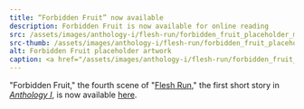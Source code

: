 ```yaml
---
title: “Forbidden Fruit” now available
description: Forbidden Fruit is now available for online reading
src: /assets/images/anthology-i/flesh-run/forbidden_fruit_placeholder_med.jpg
src-thumb: /assets/images/anthology-i/flesh-run/forbidden_fruit_placeholder_small.jpg
alt: Forbidden Fruit placeholder artwork
caption: <a href="/assets/images/anthology-i/flesh-run/forbidden_fruit_placeholder.jpg" target="_blank">A.I. placeholder artwork</a> generated using <a href="https://creator.nightcafe.studio/creation/KRBr1KH949N8yJU6uNag" target="_blank">NightCafe Stable Diffusion v1.5 ⧉</a> — <a href="https://creativecommons.org/publicdomain/zero/1.0/" target="_blank">CC0 1.0 ⧉</a>
---
```


"Forbidden Fruit," the fourth scene of "[Flesh Run](/anthology-i/flesh-run/)," the first short story in *[Anthology I](/anthology-i/)*, is now available [here](/anthology-i/flesh-run/forbidden-fruit/).